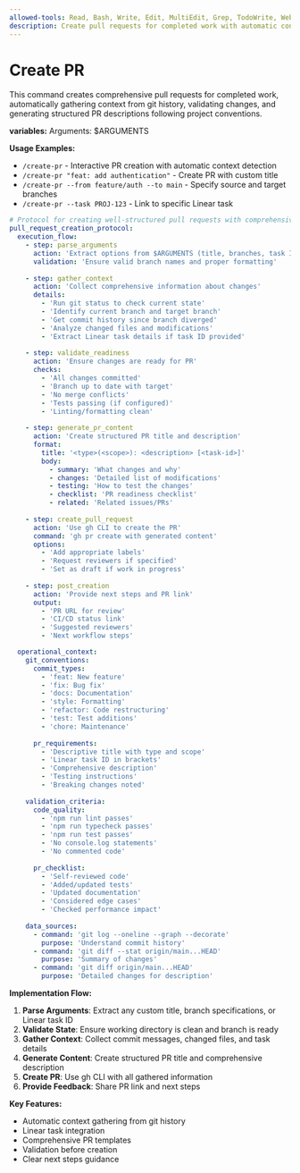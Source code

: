 ```yaml
---
allowed-tools: Read, Bash, Write, Edit, MultiEdit, Grep, TodoWrite, WebFetch
description: Create pull requests for completed work with automatic context gathering
---
```


# Create PR

This command creates comprehensive pull requests for completed work, automatically gathering context from git history, validating changes, and generating structured PR descriptions following project conventions.

**variables:**
Arguments: $ARGUMENTS

**Usage Examples:**

- `/create-pr` - Interactive PR creation with automatic context detection
- `/create-pr "feat: add authentication"` - Create PR with custom title
- `/create-pr --from feature/auth --to main` - Specify source and target branches
- `/create-pr --task PROJ-123` - Link to specific Linear task

```yaml
# Protocol for creating well-structured pull requests with comprehensive context
pull_request_creation_protocol:
  execution_flow:
    - step: parse_arguments
      action: 'Extract options from $ARGUMENTS (title, branches, task ID)'
      validation: 'Ensure valid branch names and proper formatting'
    
    - step: gather_context
      action: 'Collect comprehensive information about changes'
      details:
        - 'Run git status to check current state'
        - 'Identify current branch and target branch'
        - 'Get commit history since branch diverged'
        - 'Analyze changed files and modifications'
        - 'Extract Linear task details if task ID provided'
    
    - step: validate_readiness
      action: 'Ensure changes are ready for PR'
      checks:
        - 'All changes committed'
        - 'Branch up to date with target'
        - 'No merge conflicts'
        - 'Tests passing (if configured)'
        - 'Linting/formatting clean'
    
    - step: generate_pr_content
      action: 'Create structured PR title and description'
      format:
        title: '<type>(<scope>): <description> [<task-id>]'
        body:
          - summary: 'What changes and why'
          - changes: 'Detailed list of modifications'
          - testing: 'How to test the changes'
          - checklist: 'PR readiness checklist'
          - related: 'Related issues/PRs'
    
    - step: create_pull_request
      action: 'Use gh CLI to create the PR'
      command: 'gh pr create with generated content'
      options:
        - 'Add appropriate labels'
        - 'Request reviewers if specified'
        - 'Set as draft if work in progress'
    
    - step: post_creation
      action: 'Provide next steps and PR link'
      output:
        - 'PR URL for review'
        - 'CI/CD status link'
        - 'Suggested reviewers'
        - 'Next workflow steps'

  operational_context:
    git_conventions:
      commit_types:
        - 'feat: New feature'
        - 'fix: Bug fix'
        - 'docs: Documentation'
        - 'style: Formatting'
        - 'refactor: Code restructuring'
        - 'test: Test additions'
        - 'chore: Maintenance'
      
      pr_requirements:
        - 'Descriptive title with type and scope'
        - 'Linear task ID in brackets'
        - 'Comprehensive description'
        - 'Testing instructions'
        - 'Breaking changes noted'
    
    validation_criteria:
      code_quality:
        - 'npm run lint passes'
        - 'npm run typecheck passes'
        - 'npm run test passes'
        - 'No console.log statements'
        - 'No commented code'
      
      pr_checklist:
        - 'Self-reviewed code'
        - 'Added/updated tests'
        - 'Updated documentation'
        - 'Considered edge cases'
        - 'Checked performance impact'
    
    data_sources:
      - command: 'git log --oneline --graph --decorate'
        purpose: 'Understand commit history'
      - command: 'git diff --stat origin/main...HEAD'
        purpose: 'Summary of changes'
      - command: 'git diff origin/main...HEAD'
        purpose: 'Detailed changes for description'
```

**Implementation Flow:**

1. **Parse Arguments**: Extract any custom title, branch specifications, or Linear task ID
2. **Validate State**: Ensure working directory is clean and branch is ready
3. **Gather Context**: Collect commit messages, changed files, and task details
4. **Generate Content**: Create structured PR title and comprehensive description
5. **Create PR**: Use gh CLI with all gathered information
6. **Provide Feedback**: Share PR link and next steps

**Key Features:**
- Automatic context gathering from git history
- Linear task integration
- Comprehensive PR templates
- Validation before creation
- Clear next steps guidance